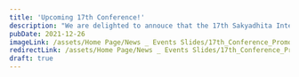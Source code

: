 ```yaml
---
title: 'Upcoming 17th Conference!'
description: "We are delighted to annouce that the 17th Sakyadhita International Association of Buddhist Women's Conference will be online! Save the dates: December 26th - 29th, 2021"
pubDate: 2021-12-26
imageLink: /assets/Home Page/News _ Events Slides/17th_Conference_Promotional.jpeg
redirectLink: /assets/Home Page/News _ Events Slides/17th_Conference_Promotional.jpeg
draft: true
---
```

